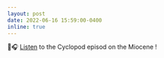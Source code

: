 ```yaml
---
layout: post
date: 2022-06-16 15:59:00-0400
inline: true
---
```


🎤🎧 [Listen]([[https://rss.com/podcasts/cyclopod/521228/]]) to the Cyclopod episod on the Miocene ! 
